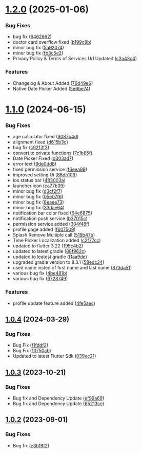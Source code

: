 # [1.2.0](https://github.com/Emon526/Mother-Care-Flutter/compare/v1.1.0...v1.2.0) (2025-01-06)


### Bug Fixes

* bug fix ([6462862](https://github.com/Emon526/Mother-Care-Flutter/commit/64628625ccd55ec40687b93e80d4ab0099d21ab0))
* doctor card overflow fixed ([b199c8b](https://github.com/Emon526/Mother-Care-Flutter/commit/b199c8bdc29b3a82265114c71021f13fd162fa7a))
* minor bug fix ([5a92074](https://github.com/Emon526/Mother-Care-Flutter/commit/5a92074c51c647edd128409c8dc25d640b16dfe0))
* minor bug fix ([fb3c5e2](https://github.com/Emon526/Mother-Care-Flutter/commit/fb3c5e2b69121441a1d1952e0e508625d97f4d08))
* Privacy Policy & Terms of Services Url Updated ([c3a43c4](https://github.com/Emon526/Mother-Care-Flutter/commit/c3a43c4a76c6d9550bc7c12287b6b1de1bab8fb0))


### Features

* Changelog & About Added ([76d49e6](https://github.com/Emon526/Mother-Care-Flutter/commit/76d49e62b737141506c0c8b70f9e15694a60c53a))
* Native Date Picker Added ([5e6be74](https://github.com/Emon526/Mother-Care-Flutter/commit/5e6be741c61d4545c61318f25b0152562804bde1))



# [1.1.0](https://github.com/Emon526/Mother-Care-Flutter/compare/v1.0.4...v1.1.0) (2024-06-15)


### Bug Fixes

* age calculator fixed ([3087b4d](https://github.com/Emon526/Mother-Care-Flutter/commit/3087b4ddc64589be2459c7a47f39a547ef61f976))
* alignment fixed ([d615b3c](https://github.com/Emon526/Mother-Care-Flutter/commit/d615b3c47eb6e817cc3d84ec4aa3ad22feca7171))
* bug fix ([c9213f3](https://github.com/Emon526/Mother-Care-Flutter/commit/c9213f3ca77284c912136e8b6ab765e42b8b8fce))
* convert to private functions ([7c1b85f](https://github.com/Emon526/Mother-Care-Flutter/commit/7c1b85fe38b785f3efe392329c148859b7425e72))
* Date Picker Fixed ([d303ad7](https://github.com/Emon526/Mother-Care-Flutter/commit/d303ad7772e96977c5f3d8996e76a514da0403bf))
* error text ([9de0dd8](https://github.com/Emon526/Mother-Care-Flutter/commit/9de0dd86ec1689e0fcd7b5ee2ffc585a5a2fa308))
* fixed permission service ([f6eea99](https://github.com/Emon526/Mother-Care-Flutter/commit/f6eea99f92b9e775a895b574c25a5e2f3c70782f))
* improved setting Ui ([86db109](https://github.com/Emon526/Mother-Care-Flutter/commit/86db1090195e4a76e09f771a87ace12e5a2c8b35))
* ios status bar ([483003a](https://github.com/Emon526/Mother-Care-Flutter/commit/483003aeebc062bd1bc6c47c918bbd40b97887aa))
* launcher icon ([ca77b39](https://github.com/Emon526/Mother-Care-Flutter/commit/ca77b399cd09c00de6bae9a80860f25b064ec5a2))
* minor bug fix ([d3cf2f7](https://github.com/Emon526/Mother-Care-Flutter/commit/d3cf2f73c7618188619b6f6aaf1b83f68a87fe6a))
* minor bug fix ([05e07f6](https://github.com/Emon526/Mother-Care-Flutter/commit/05e07f6aba97d489e851b8c10b608551b8860e84))
* minor bug fix ([6eaee73](https://github.com/Emon526/Mother-Care-Flutter/commit/6eaee731ad6a70f9e715acd356a4273c2fc585b0))
* minor bug fix ([33dae64](https://github.com/Emon526/Mother-Care-Flutter/commit/33dae648da541feb5347cb6326df5bf87aa0f05c))
* notification bar color fixed ([64e6875](https://github.com/Emon526/Mother-Care-Flutter/commit/64e6875db674dd8cf4262e153afd4fc6841ea56b))
* notification push service ([b37015c](https://github.com/Emon526/Mother-Care-Flutter/commit/b37015c76dd7e3791f4b626d61110b6103fa124c))
* permission service added ([304f48f](https://github.com/Emon526/Mother-Care-Flutter/commit/304f48f18404b96c019a1a33694d047a1d76b146))
* profile page added ([f607509](https://github.com/Emon526/Mother-Care-Flutter/commit/f607509495fe3bc931ce6be1518d91d5be5f3a9a))
* Splash Remove Multiple call ([519b47b](https://github.com/Emon526/Mother-Care-Flutter/commit/519b47b272fabcc8df51cfd3224f5b440c51cb35))
* Time Picker Localization added ([c2f77cc](https://github.com/Emon526/Mother-Care-Flutter/commit/c2f77cc1ddcde3713fc3be8961b4a850ab10d7f1))
* updated to flutter 3.22 ([195c4b2](https://github.com/Emon526/Mother-Care-Flutter/commit/195c4b29725dad6101bef78902d1b29b75d71487))
* updated to latest gradle ([88f962c](https://github.com/Emon526/Mother-Care-Flutter/commit/88f962ce3e90dd9851bf2f01dc53c95c99abd843))
* updated to leatest gradle ([f1aa9de](https://github.com/Emon526/Mother-Care-Flutter/commit/f1aa9de8c4c2b585a7c37f7cac63184a1733ae2c))
* upgraded gradle version to 8.3.1 ([58edc24](https://github.com/Emon526/Mother-Care-Flutter/commit/58edc2436dbe94d172e4bb59587e3e10f883d821))
* used name insted of first name and last name ([873da51](https://github.com/Emon526/Mother-Care-Flutter/commit/873da51efc2b3061f509d928d7369d77192043ff))
* various bug fix ([4be481b](https://github.com/Emon526/Mother-Care-Flutter/commit/4be481b42cdaafd0634cabe4564f079862c440d1))
* various bug fix ([6728749](https://github.com/Emon526/Mother-Care-Flutter/commit/67287495766b659ba9c27f16405aef28c2c67141))


### Features

* profile update feature added ([4fe5aec](https://github.com/Emon526/Mother-Care-Flutter/commit/4fe5aec2e036345aee168e128b4a21f55043cd43))



## [1.0.4](https://github.com/Emon526/Mother-Care-Flutter/compare/v1.0.3...v1.0.4) (2024-03-29)


### Bug Fixes

* Bug Fix ([f1fddf2](https://github.com/Emon526/Mother-Care-Flutter/commit/f1fddf2f62b43865340b723d6a37b686397d0ecf))
* Bug Fix ([10750ab](https://github.com/Emon526/Mother-Care-Flutter/commit/10750ab0ec7d8cb36d2be135ca576cc2087a9dce))
* Updated to latest Flutter Sdk ([039ec21](https://github.com/Emon526/Mother-Care-Flutter/commit/039ec21bd298ec67a3908d7ce47d142a3d2bad4f))



## [1.0.3](https://github.com/Emon526/Mother-Care-Flutter/compare/v1.0.2...v1.0.3) (2023-10-21)


### Bug Fixes

* Bug fix and Dependency Update ([ef99a69](https://github.com/Emon526/Mother-Care-Flutter/commit/ef99a69d6e4f11a302da3d7fd70b4fde0d0fe387))
* Bug fix and Dependency Update ([65213ce](https://github.com/Emon526/Mother-Care-Flutter/commit/65213cecfd5c4a01763373567852d080eab748b1))



## [1.0.2](https://github.com/Emon526/Mother-Care-Flutter/compare/v1.0.1...v1.0.2) (2023-09-01)


### Bug Fixes

* Bug fix ([e3b19f2](https://github.com/Emon526/Mother-Care-Flutter/commit/e3b19f2734c5375c30732012a6b5c3739ed06e65))



